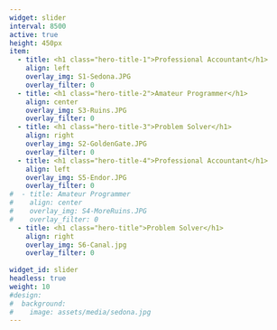 ```yaml
---
widget: slider
interval: 8500
active: true
height: 450px
item:
  - title: <h1 class="hero-title-1">Professional Accountant</h1>
    align: left
    overlay_img: S1-Sedona.JPG
    overlay_filter: 0
  - title: <h1 class="hero-title-2">Amateur Programmer</h1>
    align: center
    overlay_img: S3-Ruins.JPG
    overlay_filter: 0
  - title: <h1 class="hero-title-3">Problem Solver</h1>
    align: right
    overlay_img: S2-GoldenGate.JPG
    overlay_filter: 0
  - title: <h1 class="hero-title-4">Professional Accountant</h1>
    align: left
    overlay_img: S5-Endor.JPG
    overlay_filter: 0
#  - title: Amateur Programmer
#    align: center
#    overlay_img: S4-MoreRuins.JPG
#    overlay_filter: 0
  - title: <h1 class="hero-title">Problem Solver</h1>
    align: right
    overlay_img: S6-Canal.jpg
    overlay_filter: 0
    
widget_id: slider
headless: true
weight: 10
#design:
#  background:
#    image: assets/media/sedona.jpg
---
```

